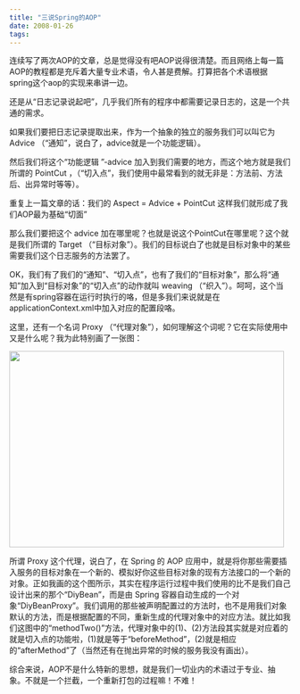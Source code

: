 ```yaml
---
title: "三说Spring的AOP"
date: 2008-01-26
tags:
---
```


连续写了两次AOP的文章，总是觉得没有吧AOP说得很清楚。而且网络上每一篇AOP的教程都是充斥着大量专业术语，令人甚是费解。打算把各个术语根据spring这个aop的实现来串讲一边。

还是从“日志记录说起吧”，几乎我们所有的程序中都需要记录日志的，这是一个共通的需求。

如果我们要把日志记录提取出来，作为一个抽象的独立的服务我们可以叫它为 Advice （“通知”，说白了，advice就是一个功能逻辑）。

然后我们将这个“功能逻辑 ”-advice 加入到我们需要的地方，而这个地方就是我们所谓的 PointCut ，（“切入点”，我们使用中最常看到的就无非是：方法前、方法后、出异常时等等）。

重复上一篇文章的话：我们的 Aspect  = Advice + PointCut 这样我们就形成了我们AOP最为基础“切面”

那么我们要把这个 advice  加在哪里呢？也就是说这个PointCut在哪里呢？这个就是我们所谓的 Target （“目标对象”）。我们的目标说白了也就是目标对象中的某些需要我们这个日志服务的方法罢了。

OK，我们有了我们的“通知”、“切入点”，也有了我们的“目标对象”，那么将“通知”加入到“目标对象”的“切入点”的动作就叫 weaving （“织入”）。呵呵，这个当然是有spring容器在运行时执行的咯，但是多我们来说就是在applicationContext.xml中加入对应的配置段咯。

这里，还有一个名词 Proxy （“代理对象”），如何理解这个词呢？它在实际使用中又是什么呢？我为此特别画了一张图：

<img src="http://pic.yupoo.com/skyforce/407814fe25ae/bm4wh53h.jpg" height="352" width="492" />

所谓 Proxy 这个代理，说白了，在 Spring 的 AOP 应用中，就是将你那些需要插入服务的目标对象在一个新的、模拟好你这些目标对象的现有方法接口的一个新的对象。正如我画的这个图所示，其实在程序运行过程中我们使用的比不是我们自己设计出来的那个“DiyBean”，而是由 Spring 容器自动生成的一个对象“DiyBeanProxy”。我们调用的那些被声明配置过的方法时，也不是用我们对象默认的方法，而是根据配置的不同，重新生成的代理对象中的对应方法。就比如我们这图中的“methodTwo()”方法，代理对象中的(1)、(2)方法段其实就是对应着的就是切入点的功能啦，(1)就是等于“beforeMethod”，(2)就是相应的“afterMethod”了（当然还有在抛出异常的时候的服务我没有画出）。

综合来说，AOP不是什么特新的思想，就是我们一切业内的术语过于专业、抽象。不就是一个拦截，一个重新打包的过程嘛！不难！
